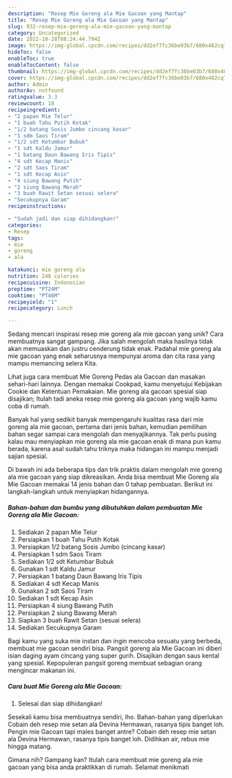 ```yaml
---
description: "Resep Mie Goreng ala Mie Gacoan yang Mantap"
title: "Resep Mie Goreng ala Mie Gacoan yang Mantap"
slug: 932-resep-mie-goreng-ala-mie-gacoan-yang-mantap
category: Uncategorized
date: 2022-10-28T08:24:44.794Z
image: https://img-global.cpcdn.com/recipes/dd2ef7fc36be03b7/680x482cq70/mie-goreng-ala-mie-gacoan-foto-resep-utama.jpg
hideToc: false
enableToc: true
enableTocContent: false
thumbnail: https://img-global.cpcdn.com/recipes/dd2ef7fc36be03b7/680x482cq70/mie-goreng-ala-mie-gacoan-foto-resep-utama.jpg
cover: https://img-global.cpcdn.com/recipes/dd2ef7fc36be03b7/680x482cq70/mie-goreng-ala-mie-gacoan-foto-resep-utama.jpg
author: Admin
authorAv: notfound
ratingvalue: 3.3
reviewcount: 18
recipeingredient:
- "2 papan Mie Telur"
- "1 buah Tahu Putih Kotak"
- "1/2 batang Sosis Jumbo cincang kasar"
- "1 sdm Saos Tiram"
- "1/2 sdt Ketumbar Bubuk"
- "1 sdt Kaldu Jamur"
- "1 batang Daun Bawang Iris Tipis"
- "4 sdt Kecap Manis"
- "2 sdt Saos Tiram"
- "1 sdt Kecap Asin"
- "4 siung Bawang Putih"
- "2 siung Bawang Merah"
- "3 buah Rawit Setan sesuai selera"
- "Secukupnya Garam"
recipeinstructions:

- "Sudah jadi dan siap dihidangkan!"
categories:
- Resep
tags:
- mie
- goreng
- ala

katakunci: mie goreng ala 
nutrition: 248 calories
recipecuisine: Indonesian
preptime: "PT24M"
cooktime: "PT46M"
recipeyield: "1"
recipecategory: Lunch

---
```





Sedang mencari inspirasi resep mie goreng ala mie gacoan yang unik? Cara membuatnya sangat gampang. Jika salah mengolah maka hasilnya tidak akan memuaskan dan justru cenderung tidak enak. Padahal mie goreng ala mie gacoan yang enak seharusnya mempunyai aroma dan cita rasa yang mampu memancing selera Kita.





Lihat juga cara membuat Mie Goreng Pedas ala Gacoan dan masakan sehari-hari lainnya. Dengan memakai Cookpad, kamu menyetujui Kebijakan Cookie dan Ketentuan Pemakaian. Mie goreng ala gacoan spesial siap disajikan; Itulah tadi aneka resep mie goreng ala gacoan yang wajib kamu coba di rumah.

Banyak hal yang sedikit banyak mempengaruhi kualitas rasa dari mie goreng ala mie gacoan, pertama dari jenis bahan, kemudian pemilihan bahan segar sampai cara mengolah dan menyajikannya. Tak perlu pusing kalau mau menyiapkan mie goreng ala mie gacoan enak di mana pun kamu berada, karena asal sudah tahu triknya maka hidangan ini mampu menjadi sajian spesial.






Di bawah ini ada beberapa tips dan trik praktis dalam mengolah mie goreng ala mie gacoan yang siap dikreasikan. Anda bisa membuat Mie Goreng ala Mie Gacoan memakai 14 jenis bahan dan 0 tahap pembuatan. Berikut ini langkah-langkah untuk menyiapkan hidangannya.

<!--inarticleads1-->

##### Bahan-bahan dan bumbu yang dibutuhkan dalam pembuatan Mie Goreng ala Mie Gacoan:

1. Sediakan 2 papan Mie Telur
1. Persiapkan 1 buah Tahu Putih Kotak
1. Persiapkan 1/2 batang Sosis Jumbo (cincang kasar)
1. Persiapkan 1 sdm Saos Tiram
1. Sediakan 1/2 sdt Ketumbar Bubuk
1. Gunakan 1 sdt Kaldu Jamur
1. Persiapkan 1 batang Daun Bawang Iris Tipis
1. Sediakan 4 sdt Kecap Manis
1. Gunakan 2 sdt Saos Tiram
1. Sediakan 1 sdt Kecap Asin
1. Persiapkan 4 siung Bawang Putih
1. Persiapkan 2 siung Bawang Merah
1. Siapkan 3 buah Rawit Setan (sesuai selera)
1. Sediakan Secukupnya Garam


Bagi kamu yang suka mie instan dan ingin mencoba sesuatu yang berbeda, membuat mie gacoan sendiri bisa. Pangsit goreng ala Mie Gacoan ini diberi isian daging ayam cincang yang super gurih. Disajikan dengan saus kental yang spesial. Kepopuleran pangsit goreng membuat sebagian orang mengincar makanan ini. 

<!--inarticleads2-->

##### Cara buat Mie Goreng ala Mie Gacoan:


1. Selesai dan siap dihidangkan!

Sesekali kamu bisa membuatnya sendiri, lho. Bahan-bahan yang diperlukan Cobain deh resep mie setan ala Devina Hermawan, rasanya tipis banget loh. Pengin mie Gacoan tapi males banget antre? Cobain deh resep mie setan ala Devina Hermawan, rasanya tipis banget loh. Didihkan air, rebus mie hingga matang. 

Gimana nih? Gampang kan? Itulah cara membuat mie goreng ala mie gacoan yang bisa anda praktikkan di rumah. Selamat menikmati
